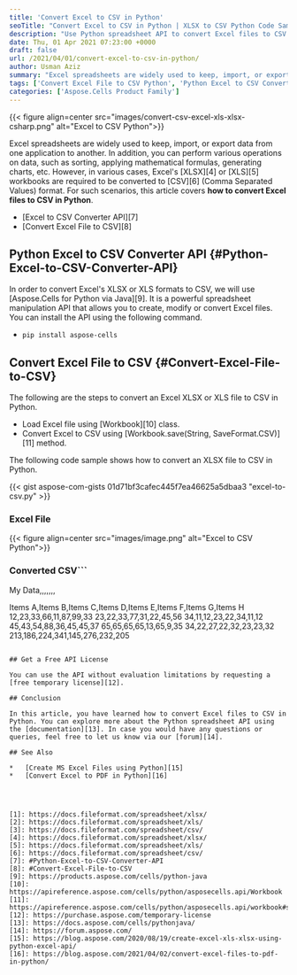 ```yaml
---
title: 'Convert Excel to CSV in Python'
seoTitle: "Convert Excel to CSV in Python | XLSX to CSV Python Code Sample"
description: "Use Python spreadsheet API to convert Excel files to CSV in Python. Convert XLS or CSV or XLSX to CSV in Python without Pandas."
date: Thu, 01 Apr 2021 07:23:00 +0000
draft: false
url: /2021/04/01/convert-excel-to-csv-in-python/
author: Usman Aziz
summary: "Excel spreadsheets are widely used to keep, import, or export data from one application to another. In addition, you can perform various operations on data, such as sorting, applying mathematical formulas, generating charts, etc. However, in various cases, Excel's [XLSX][1] or [XLS][2] workbooks are required to be converted to [CSV][3] (Comma Separated Values) format. For such scenarios, this article covers **how to convert Excel files to CSV in Python**."
tags: ['Convert Excel File to CSV Python', 'Python Excel to CSV Converter API']
categories: ['Aspose.Cells Product Family']
---
```




{{< figure align=center src="images/convert-csv-excel-xls-xlsx-csharp.png" alt="Excel to CSV Python">}}


Excel spreadsheets are widely used to keep, import, or export data from one application to another. In addition, you can perform various operations on data, such as sorting, applying mathematical formulas, generating charts, etc. However, in various cases, Excel's [XLSX][4] or [XLS][5] workbooks are required to be converted to [CSV][6] (Comma Separated Values) format. For such scenarios, this article covers **how to convert Excel files to CSV in Python**.

*   [Excel to CSV Converter API][7]
*   [Convert Excel File to CSV][8]

## Python Excel to CSV Converter API {#Python-Excel-to-CSV-Converter-API}

In order to convert Excel's XLSX or XLS formats to CSV, we will use [Aspose.Cells for Python via Java][9]. It is a powerful spreadsheet manipulation API that allows you to create, modify or convert Excel files. You can install the API using the following command.

*   `pip install aspose-cells`

## Convert Excel File to CSV {#Convert-Excel-File-to-CSV}

The following are the steps to convert an Excel XLSX or XLS file to CSV in Python.

*   Load Excel file using [Workbook][10] class.
*   Convert Excel to CSV using [Workbook.save(String, SaveFormat.CSV)][11] method.

The following code sample shows how to convert an XLSX file to CSV in Python.

{{< gist aspose-com-gists 01d71bf3cafec445f7ea46625a5dbaa3 "excel-to-csv.py" >}}

### Excel File



{{< figure align=center src="images/image.png" alt="Excel to CSV Python">}}


### Converted CSV```
My Data,,,,,,,

Items A,Items B,Items C,Items D,Items E,Items F,Items G,Items H
12,23,33,66,11,87,99,33
23,22,33,77,31,22,45,56
34,11,12,23,22,34,11,12
45,43,54,88,36,45,45,37
65,65,65,65,13,65,9,35
34,22,27,22,32,23,23,32
213,186,224,341,145,276,232,205
```

## Get a Free API License

You can use the API without evaluation limitations by requesting a [free temporary license][12].

## Conclusion

In this article, you have learned how to convert Excel files to CSV in Python. You can explore more about the Python spreadsheet API using the [documentation][13]. In case you would have any questions or queries, feel free to let us know via our [forum][14].

## See Also

*   [Create MS Excel Files using Python][15]
*   [Convert Excel to PDF in Python][16]




[1]: https://docs.fileformat.com/spreadsheet/xlsx/
[2]: https://docs.fileformat.com/spreadsheet/xls/
[3]: https://docs.fileformat.com/spreadsheet/csv/
[4]: https://docs.fileformat.com/spreadsheet/xlsx/
[5]: https://docs.fileformat.com/spreadsheet/xls/
[6]: https://docs.fileformat.com/spreadsheet/csv/
[7]: #Python-Excel-to-CSV-Converter-API
[8]: #Convert-Excel-File-to-CSV
[9]: https://products.aspose.com/cells/python-java
[10]: https://apireference.aspose.com/cells/python/asposecells.api/Workbook
[11]: https://apireference.aspose.com/cells/python/asposecells.api/workbook#save(java.lang.String,%20int)
[12]: https://purchase.aspose.com/temporary-license
[13]: https://docs.aspose.com/cells/pythonjava/
[14]: https://forum.aspose.com/
[15]: https://blog.aspose.com/2020/08/19/create-excel-xls-xlsx-using-python-excel-api/
[16]: https://blog.aspose.com/2021/04/02/convert-excel-files-to-pdf-in-python/





